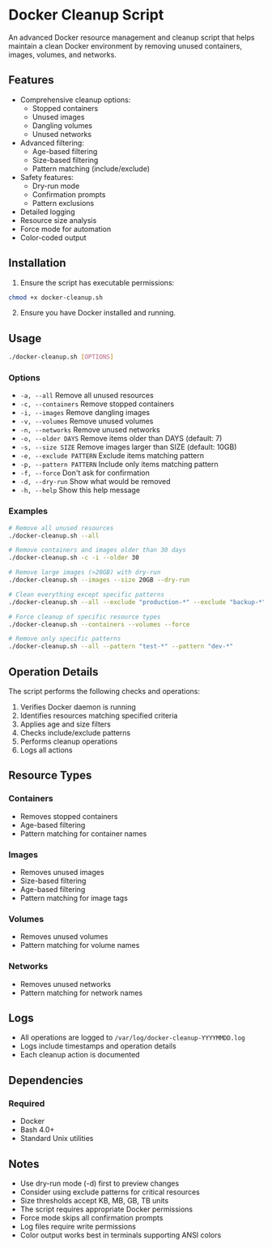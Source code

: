 # Docker Cleanup Script

An advanced Docker resource management and cleanup script that helps maintain a clean Docker environment by removing unused containers, images, volumes, and networks.

## Features

- Comprehensive cleanup options:
  - Stopped containers
  - Unused images
  - Dangling volumes
  - Unused networks
- Advanced filtering:
  - Age-based filtering
  - Size-based filtering
  - Pattern matching (include/exclude)
- Safety features:
  - Dry-run mode
  - Confirmation prompts
  - Pattern exclusions
- Detailed logging
- Resource size analysis
- Force mode for automation
- Color-coded output

## Installation

1. Ensure the script has executable permissions:
```bash
chmod +x docker-cleanup.sh
```

2. Ensure you have Docker installed and running.

## Usage

```bash
./docker-cleanup.sh [OPTIONS]
```

### Options

- `-a, --all`               Remove all unused resources
- `-c, --containers`        Remove stopped containers
- `-i, --images`           Remove dangling images
- `-v, --volumes`          Remove unused volumes
- `-n, --networks`         Remove unused networks
- `-o, --older DAYS`       Remove items older than DAYS (default: 7)
- `-s, --size SIZE`        Remove images larger than SIZE (default: 10GB)
- `-e, --exclude PATTERN`  Exclude items matching pattern
- `-p, --pattern PATTERN`  Include only items matching pattern
- `-f, --force`            Don't ask for confirmation
- `-d, --dry-run`          Show what would be removed
- `-h, --help`             Show this help message

### Examples

```bash
# Remove all unused resources
./docker-cleanup.sh --all

# Remove containers and images older than 30 days
./docker-cleanup.sh -c -i --older 30

# Remove large images (>20GB) with dry-run
./docker-cleanup.sh --images --size 20GB --dry-run

# Clean everything except specific patterns
./docker-cleanup.sh --all --exclude "production-*" --exclude "backup-*"

# Force cleanup of specific resource types
./docker-cleanup.sh --containers --volumes --force

# Remove only specific patterns
./docker-cleanup.sh --all --pattern "test-*" --pattern "dev-*"
```

## Operation Details

The script performs the following checks and operations:
1. Verifies Docker daemon is running
2. Identifies resources matching specified criteria
3. Applies age and size filters
4. Checks include/exclude patterns
5. Performs cleanup operations
6. Logs all actions

## Resource Types

### Containers
- Removes stopped containers
- Age-based filtering
- Pattern matching for container names

### Images
- Removes unused images
- Size-based filtering
- Age-based filtering
- Pattern matching for image tags

### Volumes
- Removes unused volumes
- Pattern matching for volume names

### Networks
- Removes unused networks
- Pattern matching for network names

## Logs

- All operations are logged to `/var/log/docker-cleanup-YYYYMMDD.log`
- Logs include timestamps and operation details
- Each cleanup action is documented

## Dependencies

### Required
- Docker
- Bash 4.0+
- Standard Unix utilities

## Notes

- Use dry-run mode (-d) first to preview changes
- Consider using exclude patterns for critical resources
- Size thresholds accept KB, MB, GB, TB units
- The script requires appropriate Docker permissions
- Force mode skips all confirmation prompts
- Log files require write permissions
- Color output works best in terminals supporting ANSI colors
